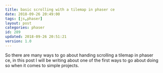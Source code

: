 ```yaml
---
title: basic scrolling with a tilemap in phaser ce
date: 2018-09-26 20:49:00
tags: [js,phaser]
layout: post
categories: phaser
id: 289
updated: 2018-09-26 20:51:21
version: 1.0
---
```


So there are many ways to go about handing scrolling a tilemap in phaser ce, in this post I will be writing about one of the first ways to go about doing so when it comes to simple projects.

<!-- more -->


